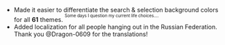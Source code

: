 - Made it easier to differentiate the search & selection background colors for all **61** themes. <sup><sup>Some days I question my current life choices....</sup></sup>
- Added localization for all people hanging out in the Russian Federation. Thank you @Dragon-0609 for the translations!